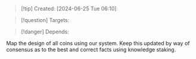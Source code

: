 
>[!tip] Created: [2024-06-25 Tue 06:10]

>[!question] Targets: 

>[!danger] Depends: 

Map the design of all coins using our system.
Keep this updated by way of consensus as to the best and correct facts using knowledge staking.
